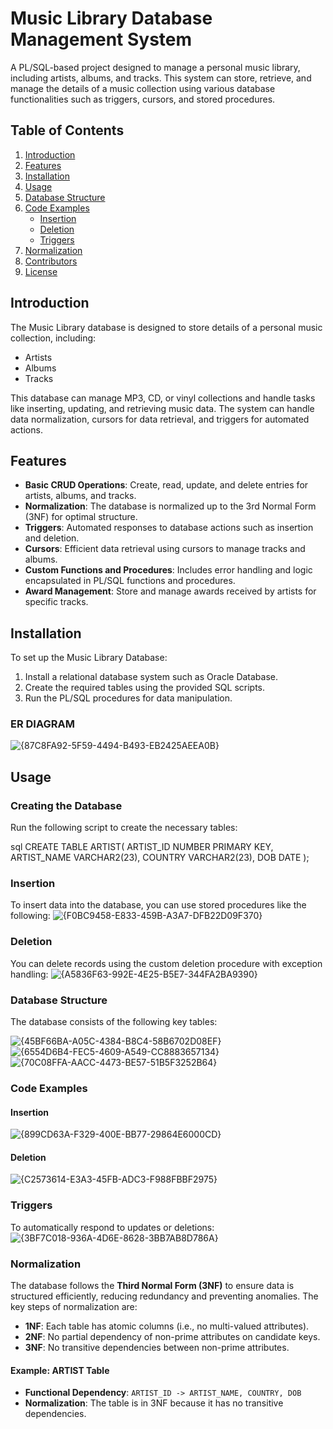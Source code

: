 # Music Library Database Management System

A PL/SQL-based project designed to manage a personal music library, including artists, albums, and tracks. This system can store, retrieve, and manage the details of a music collection using various database functionalities such as triggers, cursors, and stored procedures.

## Table of Contents

1. [Introduction](#introduction)
2. [Features](#features)
3. [Installation](#installation)
4. [Usage](#usage)
5. [Database Structure](#database-structure)
6. [Code Examples](#code-examples)
    - [Insertion](#insertion)
    - [Deletion](#deletion)
    - [Triggers](#triggers)
7. [Normalization](#normalization)
8. [Contributors](#contributors)
9. [License](#license)

## Introduction

The Music Library database is designed to store details of a personal music collection, including:
- Artists
- Albums
- Tracks

This database can manage MP3, CD, or vinyl collections and handle tasks like inserting, updating, and retrieving music data. The system can handle data normalization, cursors for data retrieval, and triggers for automated actions.

## Features

- **Basic CRUD Operations**: Create, read, update, and delete entries for artists, albums, and tracks.
- **Normalization**: The database is normalized up to the 3rd Normal Form (3NF) for optimal structure.
- **Triggers**: Automated responses to database actions such as insertion and deletion.
- **Cursors**: Efficient data retrieval using cursors to manage tracks and albums.
- **Custom Functions and Procedures**: Includes error handling and logic encapsulated in PL/SQL functions and procedures.
- **Award Management**: Store and manage awards received by artists for specific tracks.

## Installation

To set up the Music Library Database:

1. Install a relational database system such as Oracle Database.
2. Create the required tables using the provided SQL scripts.
3. Run the PL/SQL procedures for data manipulation.

### ER DIAGRAM

![{87C8FA92-5F59-4494-B493-EB2425AEEA0B}](https://github.com/user-attachments/assets/d29b428f-cb84-4919-8b5e-7ad258f981f2)

## Usage

### Creating the Database

Run the following script to create the necessary tables:

sql
CREATE TABLE ARTIST(
    ARTIST_ID NUMBER PRIMARY KEY,
    ARTIST_NAME VARCHAR2(23),
    COUNTRY VARCHAR2(23),
    DOB DATE
);

### Insertion
To insert data into the database, you can use stored procedures like the following:
![{F0BC9458-E833-459B-A3A7-DFB22D09F370}](https://github.com/user-attachments/assets/42dd0135-d9e1-4e10-bd88-19a7f42bd041)

### Deletion
You can delete records using the custom deletion procedure with exception handling:
![{A5836F63-992E-4E25-B5E7-344FA2BA9390}](https://github.com/user-attachments/assets/cc675247-2c8b-4761-903f-13d2b6967d18)

### Database Structure
The database consists of the following key tables:

![{45BF66BA-A05C-4384-B8C4-58B6702D08EF}](https://github.com/user-attachments/assets/c1d6319d-bce1-4fed-b202-adeb2387d20c)
![{6554D6B4-FEC5-4609-A549-CC8883657134}](https://github.com/user-attachments/assets/9189c9f6-6352-40f6-8ce8-054a94a5cd48)
![{70C08FFA-AACC-4473-BE57-51B5F3252B64}](https://github.com/user-attachments/assets/efa2f7d9-8f04-48d2-92fb-28da97978ec9)


### Code Examples

#### Insertion
![{899CD63A-F329-400E-BB77-29864E6000CD}](https://github.com/user-attachments/assets/33b5083e-b46f-4f7a-b3b6-fa05b215cdfa)

#### Deletion
![{C2573614-E3A3-45FB-ADC3-F988FBBF2975}](https://github.com/user-attachments/assets/543129c8-4d1e-4f3f-ae75-6895707cb608)

### Triggers
To automatically respond to updates or deletions:
![{3BF7C018-936A-4D6E-8628-3BB7AB8D786A}](https://github.com/user-attachments/assets/02ff0e7b-89f7-4408-b31f-c8de7887593b)

### Normalization

The database follows the **Third Normal Form (3NF)** to ensure data is structured efficiently, reducing redundancy and preventing anomalies. The key steps of normalization are:

- **1NF**: Each table has atomic columns (i.e., no multi-valued attributes).
- **2NF**: No partial dependency of non-prime attributes on candidate keys.
- **3NF**: No transitive dependencies between non-prime attributes.

#### Example: ARTIST Table

- **Functional Dependency**: `ARTIST_ID -> ARTIST_NAME, COUNTRY, DOB`
- **Normalization**: The table is in 3NF because it has no transitive dependencies.
